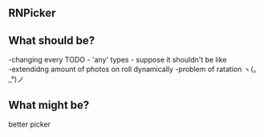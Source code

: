## RNPicker

## What should be?

-changing every TODO - 'any' types - suppose it shouldn't be like   
-extendidng amount of photos on roll dynamically
-problem  of ratation ヽ(。_°)ノ  

## What might be?
better picker
